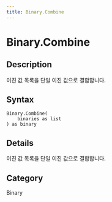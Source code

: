 ```yaml
---
title: Binary.Combine
---
```


# Binary.Combine


## Description

이진 값 목록을 단일 이진 값으로 결합합니다.


## Syntax

```powerquery
Binary.Combine(
    binaries as list
) as binary
```


## Details

이진 값 목록을 단일 이진 값으로 결합합니다.



## Category
Binary
